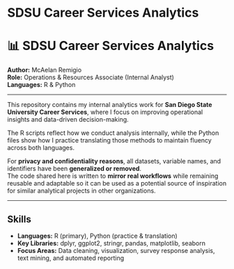 # SDSU Career Services Analytics

# 📊 SDSU Career Services Analytics

**Author:** McAelan Remigio  
**Role:** Operations & Resources Associate (Internal Analyst)  
**Languages:** R & Python  

---

This repository contains my internal analytics work for **San Diego State University Career Services**, where I focus on improving operational insights and data-driven decision-making.  

The R scripts reflect how we conduct analysis internally, while the Python files show how I practice translating those methods to maintain fluency across both languages.

For **privacy and confidentiality reasons**, all datasets, variable names, and identifiers have been **generalized or removed**.  
The code shared here is written to **mirror real workflows** while remaining reusable and adaptable so it can be used as a potential source of inspiration for similar analytical projects in other organizations.

---

## Skills
- **Languages:** R (primary), Python (practice & translation)  
- **Key Libraries:** dplyr, ggplot2, stringr, pandas, matplotlib, seaborn  
- **Focus Areas:** Data cleaning, visualization, survey response analysis, text mining, and automated reporting  
